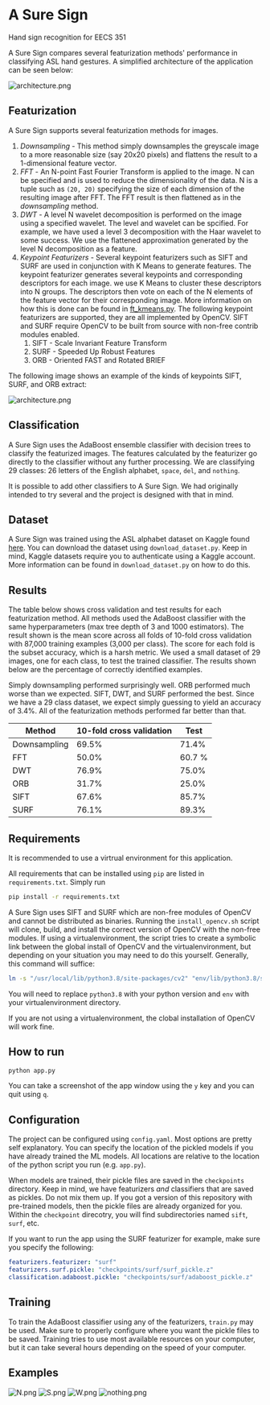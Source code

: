 # A Sure Sign

Hand sign recognition for EECS 351

A Sure Sign compares several featurization methods' performance in classifying ASL hand gestures. A simplified architecture of the application can be seen below:

![architecture.png](res/architecture.png)

## Featurization

A Sure Sign supports several featurization methods for images.

1. *Downsampling* - This method simply downsamples the greyscale image to a more reasonable size (say 20x20 pixels) and flattens the result to a 1-dimensional feature vector.
2. *FFT* - An N-point Fast Fourier Transform is applied to the image. N can be specified and is used to reduce the dimensionality of the data. N is a tuple such as `(20, 20)` specifying the size of each dimension of the resulting image after FFT. The FFT result is then flattened as in the _downsampling_ method.
3. *DWT* - A level N wavelet decomposition is performed on the image using a specified wavelet. The level and wavelet can be spcified. For example, we have used a level 3 decomposition with the Haar wavelet to some success. We use the flattened approximation generated by the level N decomposition as a feature.
4. *Keypoint Featurizers* - Several keypoint featurizers such as SIFT and SURF are used in conjunction with K Means to generate features. The keypoint featurizer generates several keypoints and corresponding descriptors for each image. we use K Means to cluster these descriptors into N groups. The descriptors then vote on each of the N elements of the feature vector for their corresponding image. More information on how this is done can be found in [ft_kmeans.py](src/features/ft_kmeans.py). The following keypoint featurizers are supported, they are all implemented by OpenCV. SIFT and SURF require OpenCV to be built from source with non-free contrib modules enabled.
   1. SIFT - Scale Invariant Feature Transform
   2. SURF - Speeded Up Robust Features
   3. ORB - Oriented FAST and Rotated BRIEF

The following image shows an example of the kinds of keypoints SIFT, SURF, and ORB extract:

![architecture.png](res/keypoints.png)

## Classification

A Sure Sign uses the AdaBoost ensemble classifier with decision trees to classify the featurized images. The features calculated by the featurizer go directly to the classifier without any further processing. We are classifying 29 classes: 26 letters of the English alphabet, `space`, `del`, and `nothing`.

It is possible to add other classifiers to A Sure Sign. We had originally intended to try several and the project is designed with that in mind.

## Dataset

A Sure Sign was trained using the ASL alphabet dataset on Kaggle found [here](https://www.kaggle.com/grassknoted/asl-alphabet). You can download the dataset using `download_dataset.py`. Keep in mind, Kaggle datasets require you to authenticate using a Kaggle account. More information can be found in `download_dataset.py` on how to do this.

## Results

The table below shows cross validation and test results for each featurization method. All methods used the AdaBoost classifier with the same hyperparameters (max tree depth of 3 and 1000 estimators). The result shown is the mean score across all folds of 10-fold cross validation with 87,000 training examples (3,000 per class). The score for each fold is the subset accuracy, which is a harsh metric. We used a small dataset of 29 images, one for each class, to test the trained classifier. The results shown below are the percentage of correctly identified examples.

Simply downsampling performed surprisingly well. ORB performed much worse than we expected. SIFT, DWT, and SURF performed the best. Since we have a 29 class dataset, we expect simply guessing to yield an accuracy of 3.4%. All of the featurization methods performed far better than that.

| Method       | 10-fold cross validation | Test   |
| ------------ | ------------------------ | ------ |
| Downsampling | 69.5%                    | 71.4%  |
| FFT          | 50.0%                    | 60.7 % |
| DWT          | 76.9%                    | 75.0%  |
| ORB          | 31.7%                    | 25.0%  |
| SIFT         | 67.6%                    | 85.7%  |
| SURF         | 76.1%                    | 89.3%  |


## Requirements

It is recommended to use a virtrual environment for this application.

All requirements that can be installed using `pip` are listed in `requirements.txt`. Simply run

```bash
pip install -r requirements.txt
```

A Sure Sign uses SIFT and SURF which are non-free modules of OpenCV and cannot be distributed as binaries. Running the `install_opencv.sh` script will clone, build, and install the correct version of OpenCV with the non-free modules. If using a virtualenvironment, the script tries to create a symbolic link between the global install of OpenCV and the virtualenvironment, but depending on your situation you may need to do this yourself. Generally, this command will suffice:

```bash
ln -s "/usr/local/lib/python3.8/site-packages/cv2" "env/lib/python3.8/site-packages/cv2"
```

You will need to replace `python3.8` with your python version and `env` with your virtualenvironment directory.

If you are not using a virtualenvironment, the clobal installation of OpenCV will work fine.

## How to run

```bash
python app.py
```

You can take a screenshot of the app window using the `y` key and you can quit using `q`.

## Configuration

The project can be configured using `config.yaml`. Most options are pretty self explanatory. You can specify the location of the pickled models if you have already trained the ML models. All locations are relative to the location of the python script you run (e.g. `app.py`).

When models are trained, their pickle files are saved in the `checkpoints` directory. Keep in mind, we have featurizers *and* classifiers that are saved as pickles. Do not mix them up. If you got a version of this repository with pre-trained models, then the pickle files are already organized for you. Within the `checkpoint` direcotry, you will find subdirectories named `sift`, `surf`, etc.

If you want to run the app using the SURF featurizer for example, make sure you specify the following:

```yaml
featurizers.featurizer: "surf"
featurizers.surf.pickle: "checkpoints/surf/surf_pickle.z"
classification.adaboost.pickle: "checkpoints/surf/adaboost_pickle.z"
```

## Training
To train the AdaBoost classifier using any of the featurizers, `train.py` may be used. Make sure to properly configure where you want the pickle files to be saved. Training tries to use most available resources on your computer, but it can take several hours depending on the speed of your computer.

## Examples
![N.png](res/N.png)
![S.png](res/S.png)
![W.png](res/W.png)
![nothing.png](res/nothing.png)